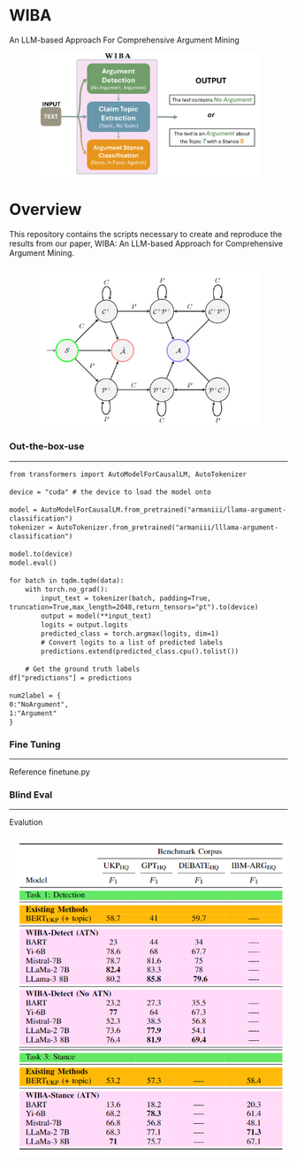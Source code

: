 # $\text{WIBA}$
 $\text{An LLM-based Approach For Comprehensive Argument Mining}$
 <p align="center">
 <img src="images/pipeline_v2.png" width="400 height = 400 align=right">
 </p>
 
Overview
=============
This repository contains the scripts necessary to create and reproduce the results from our paper, WIBA: An LLM-based Approach for Comprehensive Argument Mining.
<p align="center">
<img src="images/ATN_v2.PNG" width="400 height =400">
</p>

### Out-the-box-use
--------------
```
from transformers import AutoModelForCausalLM, AutoTokenizer

device = "cuda" # the device to load the model onto

model = AutoModelForCausalLM.from_pretrained("armaniii/llama-argument-classification")
tokenizer = AutoTokenizer.from_pretrained("armaniii/lllama-argument-classification")

model.to(device)
model.eval()

for batch in tqdm.tqdm(data):
    with torch.no_grad():
        input_text = tokenizer(batch, padding=True, truncation=True,max_length=2048,return_tensors="pt").to(device)
        output = model(**input_text)
        logits = output.logits
        predicted_class = torch.argmax(logits, dim=1)
        # Convert logits to a list of predicted labels
        predictions.extend(predicted_class.cpu().tolist())

    # Get the ground truth labels
df["predictions"] = predictions

num2label = {
0:"NoArgument",
1:"Argument"
}
```


### Fine Tuning
-------------
Reference finetune.py

### Blind Eval
-------------
<p 
Reference blineval.py and data in /data/ directory.

Evalution
=============
<p align="center">
<img src="images/eval_table_v2.PNG" width="800 height =800">
</p>

